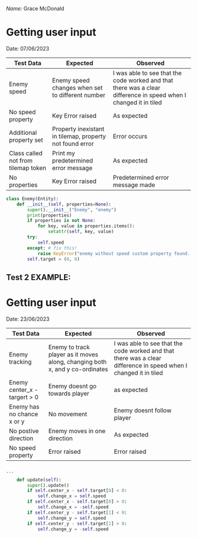 _Name:_ Grace McDonald
# Getting user input

Date: 07/06/2023



| Test Data                           | Expected                                                 | Observed                                                                                                         |
| ----------------------------------- | -------------------------------------------------------- | ---------------------------------------------------------------------------------------------------------------- |
| Enemy speed                         | Enemy speed changes when set to different number         | I was able to see that the code worked and that there was a clear difference in speed when I changed it in tiled |
| No speed property                   | Key Error raised                                         | As expected                                                                                                      |
| Additional property set             | Property inexistant in tilemap, property not found error | Error occurs                                                                                                     |
| Class called not from tilemap token | Print my predetermined error message                     | As expected                                                                                                                 |
| No properties                       | Key Error raised                                         | Predetermined error message made                                                                                 | 

```python
class Enemy(Entity):
    def __init__(self, properties=None):
        super().__init__("Enemy", "enemy")
        print(properties)
        if properties is not None:
            for key, value in properties.items():
                setattr(self, key, value)
        try:
            self.speed
        except: # fix this!
            raise KeyError("enemy without speed custom property found. Check tilemap")
        self.target = (0, 0)
```



## Test 2 EXAMPLE:
# Getting user input

Date: 23/06/2023


| Test Data                    | Expected                                                                     | Observed                                                                                                         |
| ---------------------------- | ---------------------------------------------------------------------------- | ---------------------------------------------------------------------------------------------------------------- |
| Enemy tracking               | Enemy to track player as it moves along, changing both x, and y co-ordinates | I was able to see that the code worked and that there was a clear difference in speed when I changed it in tiled |
| Enemy center_x - targert > 0 | Enemy doesnt go towards player                                               | as expected                                                                                                      |
| Enemy has no chance x or y   | No movement                                                                  | Enemy doesnt follow player                                                                                       |
| No postive direction         | Enemy moves in one direction                                                 | As expected                                                                                                      |
| No speed property            | Error raised                                                                 | Error raised                                                                                                     | 



``````python

```
    def update(self):
        super().update()
        if self.center_x - self.target[0] < 0:
            self.change_x = self.speed
        if self.center_x - self.target[0] > 0:
            self.change_x = -self.speed
        if self.center_y - self.target[1] < 0:
            self.change_y = self.speed
        if self.center_y - self.target[1] > 0:
            self.change_y = -self.speed